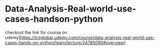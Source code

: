 # Data-Analysis-Real-world-use-cases-handson-python


checkout the link for course on udemy[https://tcsglobal.udemy.com/course/data-analysis-real-world-use-cases-hands-on-python/learn/lecture/24785090#overview]
